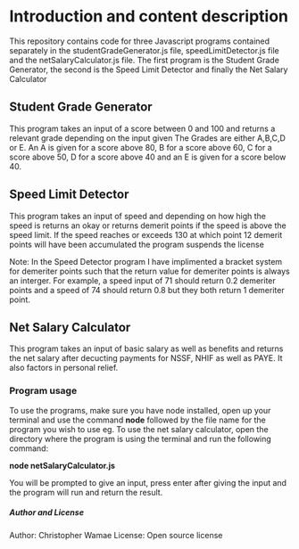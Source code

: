 # Introduction and content description

This repository contains code for three Javascript programs contained separately in the studentGradeGenerator.js file, speedLimitDetector.js file and the netSalaryCalculator.js file.
The first program is the Student Grade Generator, the second is the Speed Limit
Detector and finally the Net Salary Calculator

## Student Grade Generator

This program takes an input of a score between 0 and 100 and returns a relevant grade depending on the input given
The Grades are either A,B,C,D or E. An A is given for a score above 80, B for a score above 60, C for a score above 50, D for a score above 40 and an E is given for a score below 40.

## Speed Limit Detector

This program takes an input of speed and depending on how high the speed is returns an okay or returns demerit points if the speed is above the speed limit.
If the speed reaches or exceeds 130 at which point 12 demerit points will have been accumulated the program suspends the license

Note: In the Speed Detector program I have implimented a bracket system for demeriter points such that the return value for demeriter points is always an interger. For example, a speed input of 71 should return 0.2 demeriter points and a speed of 74 should return 0.8 but they both return 1 demeriter point.

## Net Salary Calculator

This program takes an input of basic salary as well as benefits and returns the net salary after decucting payments for NSSF, NHIF as well as PAYE. It also factors in personal relief.

### Program usage

To use the programs, make sure you have node installed, open up your terminal and use the command **node** followed by the file name for the program you wish to use eg.
To use the net salary calculator, open the directory where the program is using the terminal and run the following command:

**node netSalaryCalculator.js** 

You will be prompted to give an input, press enter after giving the input and the program will run and return the result.

##### Author and License

Author: Christopher Wamae
License: Open source license

